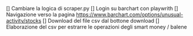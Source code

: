 [] Cambiare la logica di scraper.py
    [] Login su barchart con playwrith
    [] Navigazione verso la pagina https://www.barchart.com/options/unusual-activity/stocks
    [] Download del file csv dal bottone <a class="toolbar-button download ng-isolate-scope" data-bc-download-button="  Unusual Stock Options Activity  "> <i class="bc-glyph-download"></i> <span>download</span></a>
    [] Elaborazione del csv per estrarre le operazioni degli smart money / balene